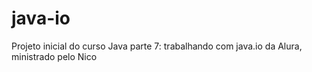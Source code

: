 # java-io
Projeto inicial do curso Java parte 7: trabalhando com java.io da Alura, ministrado pelo Nico

